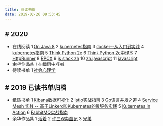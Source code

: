 ```yaml
---
title: 阅读书单
date: 2019-02-26 09:53:45
---
```


## # 2020
- 在线阅读
1 [On Java 8](https://lingcoder.github.io/OnJava8/#/sidebar)
2 [kubernetes指南](https://kubernetes.feisky.xyz/introduction/index)
3 [docker--从入门到实践](https://yeasy.gitbooks.io/docker_practice/content/)
4 [kubernetes指南](https://kubernetes.feisky.xyz/introduction/index)
5 [Think Python 2e](https://greenteapress.com/wp/think-python-2e/ )
6 [Think Python 2e中译本](https://codingpy.com/books/thinkpython2/01-the-way-of-the-program.html)
7 [HttpRunner](https://cn.httprunner.org/quickstart/)
8 [RPCX](https://books.studygolang.com/go-rpc-programming-guide/)
9 [js stack zh](https://github.com/lowerfish/js-stack-from-scratch)
10 [zh.javascript](https://zh.javascript.info/)
11 [javascript](https://javascript.info/)
- 余华作品集
1 [在细雨中呼喊](https://book.douban.com/subject/20421947/)
- 待读书单
1 [社会心理学](https://book.douban.com/subject/25982198/)


## # 2019  已读书单归档
- 纸质书单
1 [Kibana数据可视化](https://book.douban.com/subject/30398495/)
2 [Istio实战指南](https://www.epubit.com/bookDetails?id=UB6c782ba3ed7a4)
3 [Go语言并发之道](https://book.douban.com/subject/30424330/)
4 [Service Mesh 实践 -- 基于Linkerd和Kubernetes的微服务实践](https://book.douban.com/subject/30403756/)
5 [Kubernetes in Action](https://book.douban.com/subject/26997846/)
6 [RabbitMQ实战指南](https://book.douban.com/subject/27591386/)
- 余华作品集
1 [活着](https://book.douban.com/subject/4913064/)
2 [许三观卖血记](https://book.douban.com/subject/4760224/)
3 [兄弟](https://book.douban.com/subject/20441957/)

